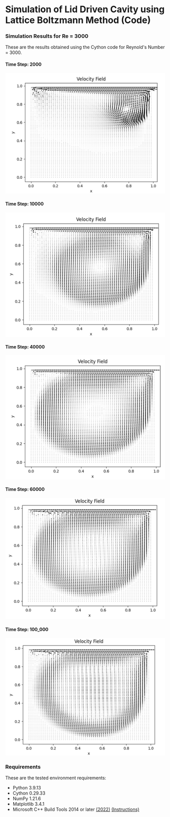 # Simulation of Lid Driven Cavity using Lattice Boltzmann Method (Code)

### Simulation Results for Re = 3000
These are the results obtained using the Cython code for Reynold's Number = 3000.

#### Time Step: 2000
![t2000](https://github.com/santosh-gs/simulation-of-lid-driven-cavity-with-lbm-code/blob/main/results/Re%203000%20and%20t%202000.png?raw=true)

#### Time Step: 10000
![t10000](https://github.com/santosh-gs/simulation-of-lid-driven-cavity-with-lbm-code/blob/main/results/Re%203000%20and%20t%2010000.png?raw=true)

#### Time Step: 40000
![t40000](https://github.com/santosh-gs/simulation-of-lid-driven-cavity-with-lbm-code/blob/main/results/Re%203000%20and%20t%2040000.png?raw=true)

#### Time Step: 60000
![t60000](https://github.com/santosh-gs/simulation-of-lid-driven-cavity-with-lbm-code/blob/main/results/Re%203000%20and%20t%2060000.png?raw=true)

#### Time Step: 100_000
![t100000](https://github.com/santosh-gs/simulation-of-lid-driven-cavity-with-lbm-code/blob/main/results/Re%203000%20and%20t%20100_000.png?raw=true)

### Requirements
These are the tested environment requirements:
* Python 3.9.13
* Cython 0.29.33
* NumPy 1.21.6
* Matplotlib 3.4.1
* Microsoft C++ Build Tools 2014 or later [(2022)](https://visualstudio.microsoft.com/visual-cpp-build-tools/) [(Instructions)](https://github.com/bycloudai/InstallVSBuildToolsWindows)


